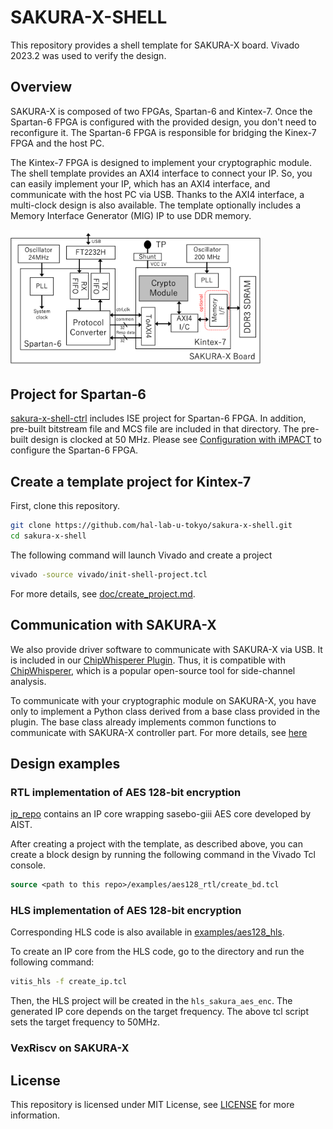 # SAKURA-X-SHELL

This repository provides a shell template for SAKURA-X board.
Vivado 2023.2 was used to verify the design.

## Overview

SAKURA-X is composed of two FPGAs, Spartan-6 and Kintex-7.
Once the Spartan-6 FPGA is configured with the provided design,
you don't need to reconfigure it.
The Spartan-6 FPGA is responsible for bridging the Kinex-7 FPGA and the host PC.

The Kintex-7 FPGA is designed to implement your cryptographic module.
The shell template provides an AXI4 interface to connect your IP.
So, you can easily implement your IP, which has an AXI4 interface, and communicate with the host PC via USB.
Thanks to the AXI4 interface, a multi-clock design is also available.
The template optionally includes a Memory Interface Generator (MIG) IP to use DDR memory.

<img src="doc/images/overview.png" width="400" />

## Project for Spartan-6
[sakura-x-shell-ctrl](./sakura-x-shell-ctrl) includes ISE project for Spartan-6 FPGA.
In addition, pre-built bitstream file and MCS file are included in that directory.
The pre-built design is clocked at 50 MHz.
Please see [Configuration with iMPACT](./doc/config_with_impact.md) to configure the Spartan-6 FPGA.

## Create a template project for Kintex-7

First, clone this repository.
```bash
git clone https://github.com/hal-lab-u-tokyo/sakura-x-shell.git
cd sakura-x-shell
```

The following command will launch Vivado and create a project
```bash
vivado -source vivado/init-shell-project.tcl
```
For more details, see [doc/create_project.md](doc/create_project.md).

## Communication with SAKURA-X

We also provide driver software to communicate with SAKURA-X via USB.
It is included in our [ChipWhisperer Plugin](https://github.com/hal-lab-u-tokyo/chipwhisperer-enhanced-plugins).
Thus, it is compatible with [ChipWhisperer](https://github.com/newaetech/chipwhisperer), which is a popular open-source tool for side-channel analysis.

To communicate with your cryptographic module on SAKURA-X,
you have only to implement a Python class derived from a base class provided in the plugin.
The base class already implements common functions to communicate with SAKURA-X controller part.
For more details, see [here](https://github.com/hal-lab-u-tokyo/chipwhisperer-enhanced-plugins/blob/master/docs/hardware.md)

## Design examples
### RTL implementation of AES 128-bit encryption
[ip_repo](./vivado/ip_repo) contains an IP core wrapping sasebo-giii AES core developed by AIST.

After creating a project with the template, as described above, you can create a block design by running the following command in the Vivado Tcl console.
```tcl
source <path to this repo>/examples/aes128_rtl/create_bd.tcl
```

### HLS implementation of AES 128-bit encryption

Corresponding HLS code is also available in [examples/aes128_hls](./examples/aes128_hls).

To create an IP core from the HLS code, go to the directory and run the following command:
```bash
vitis_hls -f create_ip.tcl
```
Then, the HLS project will be created in the `hls_sakura_aes_enc`.
The generated IP core depends on the target frequency.
The above tcl script sets the target frequency to 50MHz.


### VexRiscv on SAKURA-X


## License

This repository is licensed under MIT License, see [LICENSE](LICENSE) for more information.
